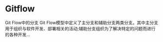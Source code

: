 # Gitflow
Git Flow中的分支 Git Flow模型中定义了主分支和辅助分支两类分支。其中主分支用于组织与软件开发、部署相关的活动;辅助分支组织为了解决特定的问题而进行的各种开发...
